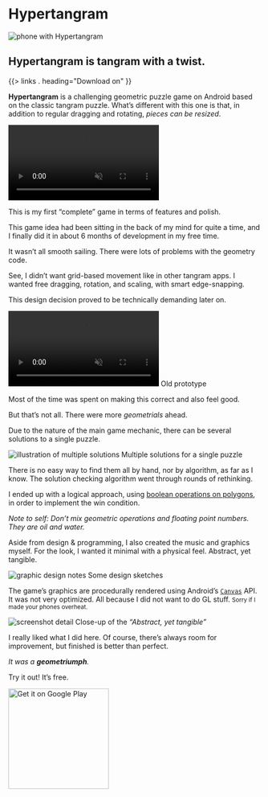 <!--{
	"template": "work",
	"data": "projects_byid.hypertangram"
}-->


# Hypertangram

<span class="d3d"><span class="mockup-phone">![phone with Hypertangram](../img/hypertangram_1.jpg)
<span class="phone-body"></span>
</span></span>

## Hypertangram is tangram with a twist.

{{> links . heading="Download on" }}

**Hypertangram** is a challenging geometric puzzle game on Android based on the classic tangram puzzle. What’s different with this one is that, in addition to regular dragging and rotating, *pieces can be resized*.

<video muted autoplay loop>
	<source src="../video/hypertangram_2.webm">
	<source src="../video/hypertangram_2.mp4">
	<a href="../video/hypertangram_2.mp4">Demo video</a>
</video>

This is my first “complete” game in terms of features and polish.

This game idea had been sitting in the back of my mind for quite a time, and I finally did it in about 6 months of development in my free time.

It wasn’t all smooth sailing. There were lots of problems with the geometry code.

See, I didn’t want grid-based movement like in other tangram apps. I wanted free dragging, rotation, and scaling, with smart edge-snapping.

This design decision proved to be technically demanding later on.

<span>
	<video muted autoplay loop>
		<source src="../video/hypertangram_3.webm">
		<source src="../video/hypertangram_3.mp4">
		<a href="../video/hypertangram_3.mp4">Video of old development version</a>
	</video>
	<span class="caption">Old prototype</span>
</span>

Most of the time was spent on making this correct and also feel good.

But that’s not all. There were more *geometrials* ahead.

Due to the nature of the main game mechanic, there can be several solutions to a single puzzle.

![illustration of multiple solutions](../img/ht_solutions.jpg)
<span class="caption">Multiple solutions for a single puzzle</span>

There is no easy way to find them all by hand, nor by algorithm, as far as I know. The solution checking algorithm went through rounds of rethinking.

I ended up with a logical approach, using [boolean operations on polygons](https://en.wikipedia.org/wiki/Boolean_operations_on_polygons), in order to implement the win condition.

*Note to self: Don’t mix geometric operations and floating point numbers. They are oil and water.*

Aside from design & programming, I also created the music and graphics myself. For the look, I wanted it minimal with a physical feel. Abstract, yet tangible.

<span>![graphic design notes](../img/hypertangram_notes1.jpg)
	<span class="caption">Some design sketches</span>
</span>

The game’s graphics are procedurally rendered using Android’s [`Canvas`](https://developer.android.com/reference/android/graphics/Canvas) API. It was not very optimized. All because I did not want to do GL stuff. <small>Sorry if I made your phones overheat.</small>

<span>![screenshot detail](../img/hypertangram_4.jpg)
	<span class="caption">Close-up of the *“Abstract, yet tangible”*</span>
</span>

I really liked what I did here. Of course, there’s always room for improvement, but finished is better than perfect.

*It was a **geometriumph**.*

Try it out! It’s free.

<p class="center">
	<a class="anchor-plain" href="https://play.google.com/store/apps/details?id=com.kalabasagames.hypertangram&referrer=utm_source%3Dkalabasa.github.io&pcampaignid=MKT-Other-global-all-co-prtnr-py-PartBadge-Mar2515-1"><img class="media-plain" width="200px" alt="Get it on Google Play" src="https://play.google.com/intl/en_gb/badges/images/generic/en_badge_web_generic.png"/></a>
</p>
